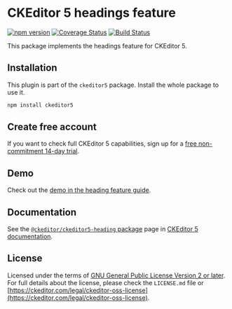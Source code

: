 CKEditor&nbsp;5 headings feature
========================================

[![npm version](https://badge.fury.io/js/%40ckeditor%2Fckeditor5-heading.svg)](https://www.npmjs.com/package/@ckeditor/ckeditor5-heading)
[![Coverage Status](https://coveralls.io/repos/github/ckeditor/ckeditor5/badge.svg?branch=master)](https://coveralls.io/github/ckeditor/ckeditor5?branch=master)
[![Build Status](https://travis-ci.com/ckeditor/ckeditor5.svg?branch=master)](https://app.travis-ci.com/github/ckeditor/ckeditor5)

This package implements the headings feature for CKEditor&nbsp;5.

## Installation

This plugin is part of the `ckeditor5` package. Install the whole package to use it.

```bash
npm install ckeditor5
```

## Create free account

If you want to check full CKEditor&nbsp;5 capabilities, sign up for a [free non-commitment 14-day trial](https://portal.ckeditor.com/signup).

## Demo

Check out the [demo in the heading feature guide](https://ckeditor.com/docs/ckeditor5/latest/features/headings.html#demo).

## Documentation

See the [`@ckeditor/ckeditor5-heading` package](https://ckeditor.com/docs/ckeditor5/latest/api/heading.html) page in [CKEditor&nbsp;5 documentation](https://ckeditor.com/docs/ckeditor5/latest/).

## License

Licensed under the terms of [GNU General Public License Version 2 or later](http://www.gnu.org/licenses/gpl.html). For full details about the license, please check the `LICENSE.md` file or [https://ckeditor.com/legal/ckeditor-oss-license](https://ckeditor.com/legal/ckeditor-oss-license).
